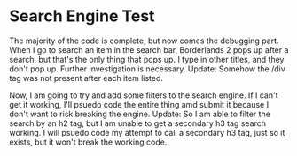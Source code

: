 # Search Engine Test

The majority of the code is complete, but now comes the debugging part. When I go to search an item in the search bar, Borderlands 2 pops up after a search, but that's the only thing that pops up. I type in other titles, and they don't pop up. Further investigation is necessary. 
Update: Somehow the /div tag was not present after each item listed. 

Now, I am going to try and add some filters to the search engine. If I can't get it working, I'll psuedo code the entire thing amd submit it because I don't want to risk breaking the engine. 
Update: So I am able to filter the search by an h2 tag, but I am unable to get a secondary h3 tag search working. I will psuedo code my attempt to call a secondary h3 tag, just so it exists, but it won't break the working code.